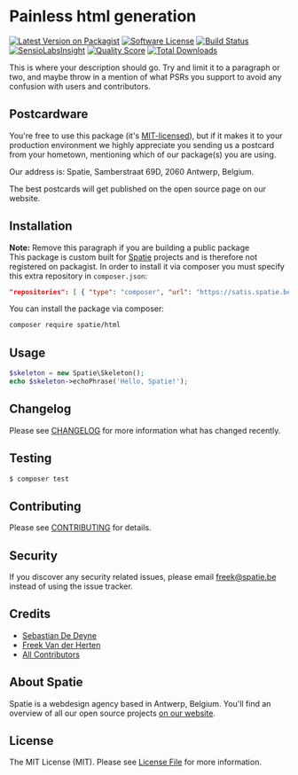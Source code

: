 # Painless html generation

[![Latest Version on Packagist](https://img.shields.io/packagist/v/spatie/html.svg?style=flat-square)](https://packagist.org/packages/spatie/html)
[![Software License](https://img.shields.io/badge/license-MIT-brightgreen.svg?style=flat-square)](LICENSE.md)
[![Build Status](https://img.shields.io/travis/spatie/html/master.svg?style=flat-square)](https://travis-ci.org/spatie/html)
[![SensioLabsInsight](https://img.shields.io/sensiolabs/i/143f42ef-2e74-42f0-87db-90403f253c85.svg?style=flat-square)](https://insight.sensiolabs.com/projects/143f42ef-2e74-42f0-87db-90403f253c85)
[![Quality Score](https://img.shields.io/scrutinizer/g/spatie/html.svg?style=flat-square)](https://scrutinizer-ci.com/g/spatie/html)
[![Total Downloads](https://img.shields.io/packagist/dt/spatie/html.svg?style=flat-square)](https://packagist.org/packages/spatie/html)

This is where your description should go. Try and limit it to a paragraph or two, and maybe throw in a mention of what PSRs you support to avoid any confusion with users and contributors.

## Postcardware

You're free to use this package (it's [MIT-licensed](LICENSE.md)), but if it makes it to your production environment we highly appreciate you sending us a postcard from your hometown, mentioning which of our package(s) you are using.

Our address is: Spatie, Samberstraat 69D, 2060 Antwerp, Belgium.

The best postcards will get published on the open source page on our website.

## Installation

**Note:** Remove this paragraph if you are building a public package  
This package is custom built for [Spatie](https://spatie.be) projects and is therefore not registered on packagist. In order to install it via composer you must specify this extra repository in `composer.json`:

```json
"repositories": [ { "type": "composer", "url": "https://satis.spatie.be/" } ]
```

You can install the package via composer:

``` bash
composer require spatie/html
```

## Usage

``` php
$skeleton = new Spatie\Skeleton();
echo $skeleton->echoPhrase('Hello, Spatie!');
```

## Changelog

Please see [CHANGELOG](CHANGELOG.md) for more information what has changed recently.

## Testing

``` bash
$ composer test
```

## Contributing

Please see [CONTRIBUTING](CONTRIBUTING.md) for details.

## Security

If you discover any security related issues, please email freek@spatie.be instead of using the issue tracker.

## Credits

- [Sebastian De Deyne](https://github.com/sebastiandedeyne)
- [Freek Van der Herten](https://github.com/freekmurze)
- [All Contributors](../../contributors)

## About Spatie
Spatie is a webdesign agency based in Antwerp, Belgium. You'll find an overview of all our open source projects [on our website](https://spatie.be/opensource).

## License

The MIT License (MIT). Please see [License File](LICENSE.md) for more information.
